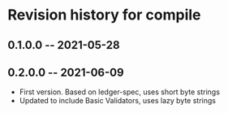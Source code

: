 # Revision history for compile

## 0.1.0.0 -- 2021-05-28
## 0.2.0.0 -- 2021-06-09

* First version. Based on ledger-spec, uses short byte strings
* Updated to include Basic Validators, uses lazy byte strings
